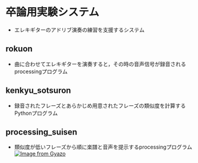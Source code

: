 # 卒論用実験システム
- エレキギターのアドリブ演奏の練習を支援するシステム
## rokuon
- 曲に合わせてエレキギターを演奏すると，その時の音声信号が録音されるprocessingプログラム
## kenkyu_sotsuron
- 録音されたフレーズとあらかじめ用意されたフレーズの類似度を計算するPythonプログラム
## processing_suisen
- 類似度が低いフレーズから順に楽譜と音声を提示するprocessingプログラム
[![Image from Gyazo](https://i.gyazo.com/bd270beb559f414fe9943101a6ae43db.png)](https://gyazo.com/bd270beb559f414fe9943101a6ae43db)
